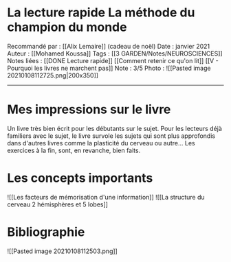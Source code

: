 # La lecture rapide La méthode du champion du monde
Recommandé par : [[Alix Lemaire]] (cadeau de noël)
Date : janvier 2021
Auteur : [[Mohamed Koussa]]
Tags : [[3 GARDEN/Notes/NEUROSCIENCES]]
Notes liées : [[DONE Lecture rapide]] [[Comment retenir ce qu'on lit]] [[V -  Pourquoi les livres ne marchent pas]]
Note : 3/5
Photo : ![[Pasted image 20210108112725.png|200x350]]
- - - -
# Mes impressions sur le livre

Un livre très bien écrit pour les débutants sur le sujet. Pour les lecteurs déjà familiers avec le sujet, le livre survole les sujets qui sont plus approfondis dans d'autres livres comme la plasticité du cerveau ou autre... Les exercices à la fin, sont, en revanche, bien faits.

# Les concepts importants

![[Les facteurs de mémorisation d'une information]]
![[La structure du cerveau 2 hémisphères et 5 lobes]]

# Bibliographie 
![[Pasted image 20210108112503.png]]
